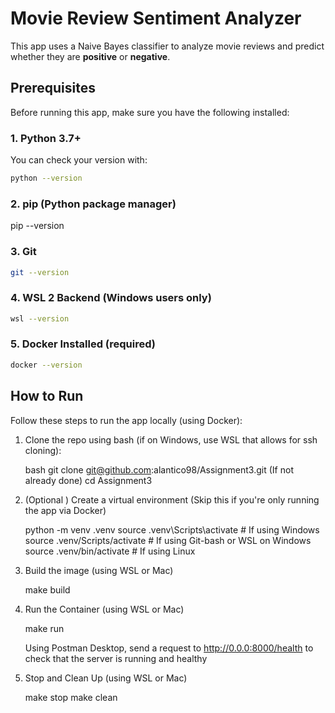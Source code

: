 # Movie Review Sentiment Analyzer

This app uses a Naive Bayes classifier to analyze movie reviews and predict whether they are **positive** or **negative**.

## Prerequisites

Before running this app, make sure you have the following installed:

### 1. Python 3.7+

You can check your version with:

```bash
python --version
```

### 2. pip (Python package manager)

pip --version

### 3. Git

```bash
git --version
```

### 4. WSL 2 Backend (Windows users only)

```bash
wsl --version
```

### 5. Docker Installed (required)

```bash
docker --version
```

## How to Run

Follow these steps to run the app locally (using Docker):

1. Clone the repo using bash (if on Windows, use WSL that allows for ssh cloning):

    bash
    git clone git@github.com:alantico98/Assignment3.git
    (If not already done) cd Assignment3

2. (Optional ) Create a virtual environment (Skip this if you're only running the app via Docker)

    python -m venv .venv
    source .venv\Scripts\activate # If using Windows
    source .venv/Scripts/activate # If using Git-bash or WSL on Windows
    source .venv/bin/activate     # If using Linux

3. Build the image (using WSL or Mac)

    make build

4. Run the Container (using WSL or Mac)

    make run
    
    Using Postman Desktop, send a request to http://0.0.0:8000/health to check that the
    server is running and healthy

5. Stop and Clean Up (using WSL or Mac)

    make stop
    make clean